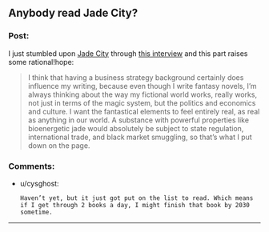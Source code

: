## Anybody read Jade City?

### Post:

I just stumbled upon [Jade City](https://www.goodreads.com/book/show/43587154-jade-city) through [this interview](https://davidepstein.com/from-nike-corporate-strategist-to-award-winning-novelist/) and this part raises some rational!hope:

> I think that having a business strategy background certainly does influence my writing, because even though I write fantasy novels, I’m always thinking about the way my fictional world works, really works, not just in terms of the magic system, but the politics and economics and culture. I want the fantastical elements to feel entirely real, as real as anything in our world. A substance with powerful properties like bioenergetic jade would absolutely be subject to state regulation, international trade, and black market smuggling, so that’s what I put down on the page.

### Comments:

- u/cysghost:
  ```
  Haven’t yet, but it just got put on the list to read. Which means if I get through 2 books a day, I might finish that book by 2030 sometime.
  ```

---

